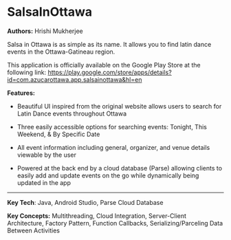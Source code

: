 # SalsaInOttawa
**Authors:** Hrishi Mukherjee

Salsa in Ottawa is as simple as its name. It allows you to find latin dance events in the Ottawa-Gatineau region.

This application is officially available on the Google Play Store at the following link: 
https://play.google.com/store/apps/details?id=com.azucarottawa.app.salsainottawa&hl=en

**Features:**

- Beautiful UI inspired from the original website allows users to search for Latin Dance events throughout Ottawa

- Three easily accessible options for searching events: Tonight, This Weekend, & By Specific Date

- All event information including general, organizer, and venue details viewable by the user

- Powered at the back end by a cloud database (Parse) allowing clients to easily add and update events on the go while dynamically being updated in the app

---

**Key Tech**: Java, Android Studio, Parse Cloud Database

**Key Concepts:** Multithreading, Cloud Integration, Server-Client Architecture, Factory Pattern, Function Callbacks, Serializing/Parceling Data Between Activities
